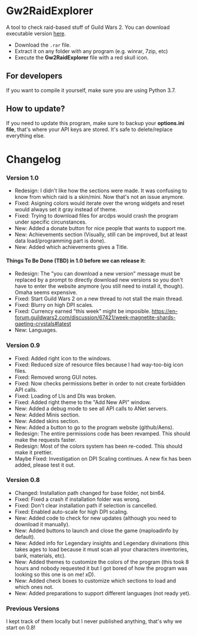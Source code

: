 # Gw2RaidExplorer
A tool to check raid-based stuff of Guild Wars 2.
You can download executable version
[here](https://github.com/Aens/Gw2RaidExplorer/releases).

* Download the `.rar` file.
* Extract it on any folder with any program (e.g. winrar, 7zip, etc)
* Execute the **Gw2RaidExplorer** file with a red skull icon.

## For developers
If you want to compile it yourself, make sure you are using Python 3.7.

## How to update?
If you need to update this program, make sure to backup your
**options.ini file**, that's where your API keys are stored.
It's safe to delete/replace everything else.

# Changelog

### Version 1.0
* Redesign: I didn't like how the sections were made. It was confusing to know from which raid is a skin/mini. Now that's not an issue anymore.
* Fixed: Asigning colors would iterate over the wrong widgets and reset would always set it gray instead of theme.
* Fixed: Trying to download files for arcdps would crash the program under specific circunstances.
* New: Added a donate button for nice people that wants to support me.
* New: Achievements section (Visually, still can be improved, but at least data load/programming part is done).
* New: Added which achievements gives a Title.

#### Things To Be Done (TBD) in 1.0 before we can release it:
* Redesign: The "you can download a new version" message must be replaced by a prompt to directly download new versions so you don't have to enter the website anymore (you still need to install it, though). Omaha seems expensive.
* Fixed: Start Guild Wars 2 on a new thread to not stall the main thread.
* Fixed: Blurry on high DPI scales.
* Fixed: Currency earned "this week" might be imposible. https://en-forum.guildwars2.com/discussion/67421/week-magnetite-shards-gaeting-crystals#latest
* New: Languages.

### Version 0.9
* Fixed: Added right icon to the windows.
* Fixed: Reduced size of resource files because I had way-too-big icon files.
* Fixed: Removed wrong GUI notes.
* Fixed: Now checks permissions better in order to not create forbidden
  API calls.
* Fixed: Loading of LIs and DIs was broken.
* Fixed: Added right theme to the "Add New API" window.
* New: Added a debug mode to see all API calls to ANet servers.
* New: Added Minis section.
* New: Added skins section.
* New: Added a button to go to the program website (github/Aens).
* Redesign: The entire permissions code has been revamped.
  This should make the requests faster.
* Redesign: Most of the colors system has been re-coded.
  This should make it prettier.
* Maybe Fixed: Investigation on DPI Scaling continues.
  A new fix has been added, please test it out.

### Version 0.8
* Changed: Installation path changed for base folder, not bin64.
* Fixed: Fixed a crash if installation folder was wrong.
* Fixed: Don't clear installation path if selection is cancelled.
* Fixed: Enabled auto-scale for high DPI scaling.
* New: Added code to check for new updates
  (although you need to download it manually).
* New: Added buttons to launch and close the game (maploadinfo by default).
* New: Added info for Legendary insights and Legendary divinations (this takes
  ages to load because it must scan all your characters inventories, bank,
  materials, etc).
* New: Added themes to customize the colors of the program (this took 8 hours
  and nobody requested it but I got bored of how the program was looking so
  this one is on me! xD).
* New: Added check boxes to customize which sections to load and which ones not.
* New: Added preparations to support different languages (not ready yet).

### Previous Versions
I kept track of them locally but I never published anything,
that's why we start on 0.8!
